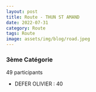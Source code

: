 ```yaml
---
layout: post
title: Route - THUN ST AMAND
date: 2022-07-31
category: Route
tags: Route
image: assets/img/blog/road.jpeg
---
```


### 3ème Catégorie
49 participants
- DEFER OLIVIER : 40
